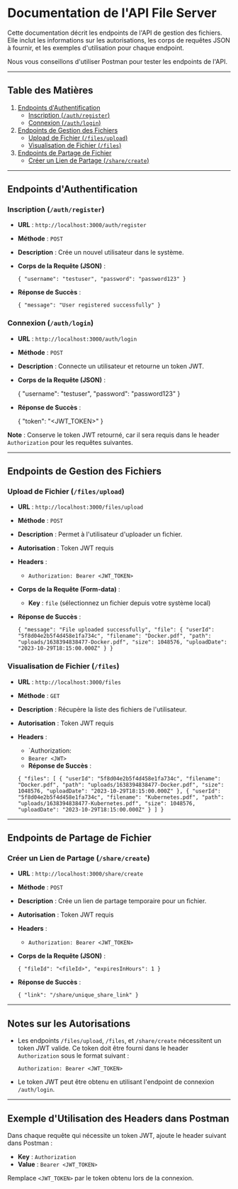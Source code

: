 
Documentation de l'API File Server
==================================

Cette documentation décrit les endpoints de l'API de gestion des fichiers. Elle inclut les informations sur les autorisations, les corps de requêtes JSON à fournir, et les exemples d'utilisation pour chaque endpoint.

Nous vous conseillons d'utiliser Postman pour tester les endpoints de l'API.

* * * * *

Table des Matières
------------------

1.  [Endpoints d'Authentification](#endpoints-dauthentification)
    -   [Inscription (`/auth/register`)](#inscription-authregister)
    -   [Connexion (`/auth/login`)](#connexion-authlogin)
2.  [Endpoints de Gestion des Fichiers](#endpoints-de-gestion-des-fichiers)
    -   [Upload de Fichier (`/files/upload`)](#upload-de-fichier-filesupload)
    -   [Visualisation de Fichier (`/files`)](#visualisation-de-fichier-files)
3.  [Endpoints de Partage de Fichier](#endpoints-de-partage-de-fichier)
    -   [Créer un Lien de Partage (`/share/create`)](#cr%C3%A9er-un-lien-de-partage-sharecreate)

* * * * *

Endpoints d'Authentification
----------------------------

### Inscription (`/auth/register`)

-   **URL** : `http://localhost:3000/auth/register`

-   **Méthode** : `POST`

-   **Description** : Crée un nouvel utilisateur dans le système.

-   **Corps de la Requête (JSON)** :


    `{
      "username": "testuser",
      "password": "password123"
    }`

-   **Réponse de Succès** :


    `{
      "message": "User registered successfully"
    }`

### Connexion (`/auth/login`)

-   **URL** : `http://localhost:3000/auth/login`

-   **Méthode** : `POST`

-   **Description** : Connecte un utilisateur et retourne un token JWT.

-   **Corps de la Requête (JSON)** :


    {
      "username": "testuser",
      "password": "password123"
    }

-   **Réponse de Succès** :


    {
      "token": "<JWT_TOKEN>"
    }

**Note** : Conserve le token JWT retourné, car il sera requis dans le header `Authorization` pour les requêtes suivantes.

* * * * *

Endpoints de Gestion des Fichiers
---------------------------------

### Upload de Fichier (`/files/upload`)

-   **URL** : `http://localhost:3000/files/upload`

-   **Méthode** : `POST`

-   **Description** : Permet à l'utilisateur d'uploader un fichier.

-   **Autorisation** : Token JWT requis

-   **Headers** :

    -   `Authorization: Bearer <JWT_TOKEN>`
-   **Corps de la Requête (Form-data)** :

    -   **Key** : `file` (sélectionnez un fichier depuis votre système local)
-   **Réponse de Succès** :


    `{
      "message": "File uploaded successfully",
      "file": {
        "userId": "5f8d04e2b5f4d458e1fa734c",
        "filename": "Docker.pdf",
        "path": "uploads/1638394838477-Docker.pdf",
        "size": 1048576,
        "uploadDate": "2023-10-29T18:15:00.000Z"
      }
    }`

### Visualisation de Fichier (`/files`)
-   **URL** : `http://localhost:3000/files`
-  **Méthode** : `GET`
-  **Description** : Récupère la liste des fichiers de l'utilisateur.
- **Autorisation** : Token JWT requis
- **Headers** :
    - `Authorization:
    - `Bearer <JWT>`
    - **Réponse de Succès** :
  

    `{
      "files": [
        {
          "userId": "5f8d04e2b5f4d458e1fa734c",
          "filename": "Docker.pdf",
          "path": "uploads/1638394838477-Docker.pdf",
          "size": 1048576,
          "uploadDate": "2023-10-29T18:15:00.000Z"
        },
        {
          "userId": "5f8d04e2b5f4d458e1fa734c",
          "filename": "Kubernetes.pdf",
          "path": "uploads/1638394838477-Kubernetes.pdf",
          "size": 1048576,
          "uploadDate": "2023-10-29T18:15:00.000Z"
        }
      ]
    }`

* * * * *

Endpoints de Partage de Fichier
-------------------------------

### Créer un Lien de Partage (`/share/create`)

-   **URL** : `http://localhost:3000/share/create`

-   **Méthode** : `POST`

-   **Description** : Crée un lien de partage temporaire pour un fichier.

-   **Autorisation** : Token JWT requis

-   **Headers** :

    -   `Authorization: Bearer <JWT_TOKEN>`


-   **Corps de la Requête (JSON)** :


    `{
      "fileId": "<fileId>",
      "expiresInHours": 1
    }`


-   **Réponse de Succès** :


    `{
      "link": "/share/unique_share_link"
    }`

* * * * *

Notes sur les Autorisations
---------------------------

-   Les endpoints `/files/upload`, `/files`, et `/share/create` nécessitent un token JWT valide. Ce token doit être fourni dans le header `Authorization` sous le format suivant :

    `Authorization: Bearer <JWT_TOKEN>`

-   Le token JWT peut être obtenu en utilisant l'endpoint de connexion `/auth/login`.

* * * * *

Exemple d'Utilisation des Headers dans Postman
----------------------------------------------

Dans chaque requête qui nécessite un token JWT, ajoute le header suivant dans Postman :

-   **Key** : `Authorization`
-   **Value** : `Bearer <JWT_TOKEN>`

Remplace `<JWT_TOKEN>` par le token obtenu lors de la connexion.
